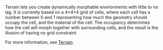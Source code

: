 Terrain lets you create dynamically morphable environments with little to no
lag. It is currently based on a 4×4×4 grid of cells, where each
cell has a number between 0 and 1 representing how much the geometry should
occupy the cell, and the material of the cell. The occupancy determines how
the cell will morph together with surrounding cells, and the result is the
illusion of having no grid constraint.

For more information, see [Terrain](/building-and-visuals/modeling/terrain).